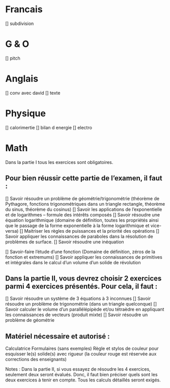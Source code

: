 # Francais
[] subdivision

# G & O
[] pitch

# Anglais
[] conv avec david
[] texte 

# Physique
[] calorimertie
[] bilan d energie
[] electro


# Math 
Dans la partie I tous les exercices sont obligatoires. 

## Pour bien réussir cette partie de l’examen, il faut :

[] Savoir résoudre un problème de géométrie/trigonométrie (théorème de Pythagore, fonctions trigonométriques dans un triangle rectangle, théorème du sinus, théorème du cosinus)
[] Savoir les applications de l’exponentielle et de logarithmes – formule des intérêts composés
[] Savoir résoudre une équation logarithmique (domaine de définition, toutes les propriétés ainsi que le passage de la forme exponentielle à la forme logarithmique et vice-versa)
[] Maitriser les règles de puissances et la priorité des opérations
[] Savoir appliquer les connaissances de paraboles dans la résolution de problèmes de surface.
[] Savoir résoudre une inéquation

[] Savoir-faire l’étude d’une fonction (Domaine de définition, zéros de la fonction et extremums)
[] Savoir appliquer les connaissances de primitives et intégrales dans le calcul d’un volume d’un solide de révolution
 
## Dans la partie II, vous devrez choisir 2 exercices parmi 4 exercices présentés. Pour cela, il faut :
[] Savoir résoudre un système de 3 équations à 3 inconnues
[] Savoir résoudre un problème de trigonométrie (dans un triangle quelconque)
[] Savoir calculer le volume d’un parallélépipède et/ou tétraèdre en appliquant les connaissances de vecteurs (produit mixte)
[] Savoir résoudre un problème de géométrie

## Matériel nécessaire et autorisé :
Calculatrice
Formulaires (sans exemples)
Règle et stylos de couleur pour esquisser le(s) solide(s) avec rigueur (la couleur rouge est réservée aux corrections des enseignants) 

Notes :
Dans la partie II, si vous essayez de résoudre les 4 exercices, seulement deux seront évalués. Donc, il faut bien préciser quels sont les deux exercices à tenir en compte.
Tous les calculs détaillés seront exigés.

